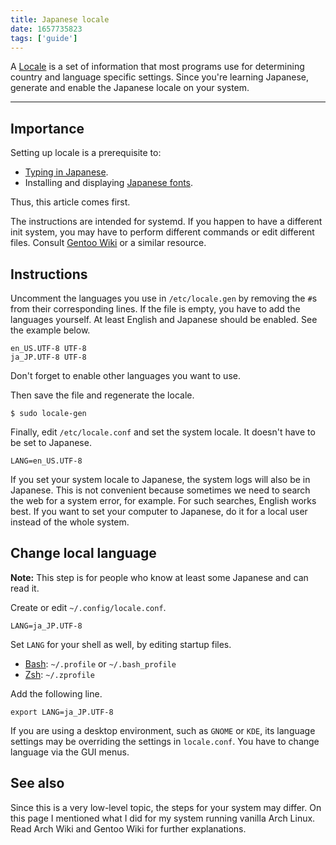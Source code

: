 ```yaml
---
title: Japanese locale
date: 1657735823
tags: ['guide']
---
```


A [Locale](https://wiki.archlinux.org/title/Locale)
is a set of information that most programs use
for determining country and language specific settings.
Since you're learning Japanese,
generate and enable the Japanese locale on your system.

****

## Importance

Setting up locale is a prerequisite to:

* [Typing in Japanese](how-to-type-in-japanese.html).
* Installing and displaying [Japanese fonts](japanese-fonts.html).

Thus, this article comes first.

The instructions are intended for systemd.
If you happen to have a different init system,
you may have to perform different commands or edit different files.
Consult [Gentoo Wiki](https://wiki.gentoo.org/wiki/Localization/Guide) or a similar resource.

## Instructions

Uncomment the languages you use in `/etc/locale.gen`
by removing the `#`s from their corresponding lines.
If the file is empty, you have to add the languages yourself.
At least English and Japanese should be enabled.
See the example below.

```
en_US.UTF-8 UTF-8
ja_JP.UTF-8 UTF-8
```

Don't forget to enable other languages you want to use.

Then save the file and regenerate the locale.

```
$ sudo locale-gen
```

Finally, edit `/etc/locale.conf` and set the system locale.
It doesn't have to be set to Japanese.

```
LANG=en_US.UTF-8
```

If you set your system locale to Japanese, the system logs will also be in Japanese.
This is not convenient because sometimes we need to search the web for a system error, for example.
For such searches, English works best.
If you want to set your computer to Japanese,
do it for a local user instead of the whole system.

## Change local language

**Note:** This step is for people who know at least some Japanese and can read it.

Create or edit `~/.config/locale.conf`.

```
LANG=ja_JP.UTF-8
```

Set `LANG` for your shell as well, by editing startup files.

* [Bash](https://wiki.archlinux.org/title/Bash#Configuration_files): `~/.profile` or `~/.bash_profile`
* [Zsh](https://wiki.archlinux.org/title/Zsh#Startup/Shutdown_files): `~/.zprofile`

Add the following line.

```
export LANG=ja_JP.UTF-8
```

If you are using a desktop environment, such as `GNOME` or `KDE`,
its language settings may be overriding the settings in `locale.conf`.
You have to change language via the GUI menus.

## See also

Since this is a very low-level topic,
the steps for your system may differ.
On this page I mentioned what I did for my system running vanilla Arch Linux.
Read Arch Wiki and Gentoo Wiki for further explanations.
